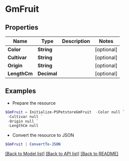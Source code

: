 # GmFruit
## Properties

Name | Type | Description | Notes
------------ | ------------- | ------------- | -------------
**Color** | **String** |  | [optional] 
**Cultivar** | **String** |  | [optional] 
**Origin** | **String** |  | [optional] 
**LengthCm** | **Decimal** |  | [optional] 

## Examples

- Prepare the resource
```powershell
$GmFruit = Initialize-PSPetstoreGmFruit  -Color null `
 -Cultivar null `
 -Origin null `
 -LengthCm null
```

- Convert the resource to JSON
```powershell
$GmFruit | ConvertTo-JSON
```

[[Back to Model list]](../README.md#documentation-for-models) [[Back to API list]](../README.md#documentation-for-api-endpoints) [[Back to README]](../README.md)

